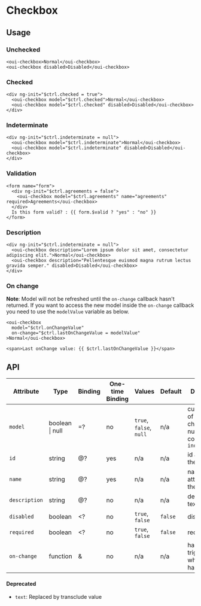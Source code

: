 # Checkbox

## Usage

### Unchecked

```html:preview
<oui-checkbox>Normal</oui-checkbox>
<oui-checkbox disabled>Disabled</oui-checkbox>
```

### Checked

```html:preview
<div ng-init="$ctrl.checked = true">
  <oui-checkbox model="$ctrl.checked">Normal</oui-checkbox>
  <oui-checkbox model="$ctrl.checked" disabled>Disabled</oui-checkbox>
</div>
```

### Indeterminate

```html:preview
<div ng-init="$ctrl.indeterminate = null">
  <oui-checkbox model="$ctrl.indeterminate">Normal</oui-checkbox>
  <oui-checkbox model="$ctrl.indeterminate" disabled>Disabled</oui-checkbox>
</div>
```

### Validation

```html:preview
<form name="form">
  <div ng-init="$ctrl.agreements = false">
    <oui-checkbox model="$ctrl.agreements" name="agreements" required>Agreements</oui-checkbox>
  </div>
  Is this form valid? : {{ form.$valid ? "yes" : "no" }}
</form>
```

### Description

```html:preview
<div ng-init="$ctrl.indeterminate = null">
  <oui-checkbox description="Lorem ipsum dolor sit amet, consectetur adipiscing elit.">Normal</oui-checkbox>
  <oui-checkbox description="Pellentesque euismod magna rutrum lectus gravida semper." disabled>Disabled</oui-checkbox>
</div>
```

### On change

**Note**: Model will not be refreshed until the `on-change` callback hasn't returned. If you want to access the new model inside the `on-change` callback you need to use the `modelValue` variable as below.

```html:preview
<oui-checkbox
  model="$ctrl.onChangeValue"
  on-change="$ctrl.lastOnChangeValue = modelValue"
>Normal</oui-checkbox>

<span>Last onChange value: {{ $ctrl.lastOnChangeValue }}</span>
```

## API

| Attribute     | Type                    | Binding | One-time Binding  | Values                   | Default    | Description
| ----          | ----                    | ----    | ----              | ----                     | ----       | ----
| `model`       | boolean &#124; null     | =?      | no                | `true`, `false`, `null`  | n/a        | current value of the checkbox and null is considered as `indeterminate`
| `id`          | string                  | @?      | yes               | n/a                      | n/a        | id attribute of the checkbox
| `name`        | string                  | @?      | yes               | n/a                      | n/a        | name attribute of the checkbox
| `description` | string                  | @?      | no                | n/a                      | n/a        | description text
| `disabled`    | boolean                 | <?      | no                | `true`, `false`          | `false`    | disabled flag
| `required`    | boolean                 | <?      | no                | `true`, `false`          | `false`    | required flag
| `on-change`   | function                | &       | no                | n/a                      | n/a        | handler triggered when value has changed

#### Deprecated

* `text`: Replaced by transclude value
